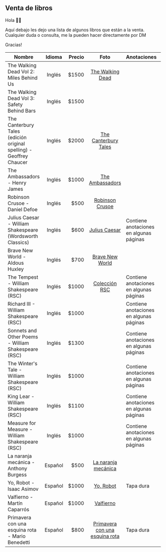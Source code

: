 ## Venta de libros

Hola 👋🏻

Aquí debajo les dejo una lista de algunos libros que están a la venta. Cualquier duda o consulta, me la pueden hacer directamente por DM

Gracias!

| Nombre                                                              | Idioma  | Precio |                                     Foto                                     | Anotaciones                             | Estado     |
|---------------------------------------------------------------------|:---------:|-------:|:----------------------------------------------------------------------------:|-----------------------------------------|------------|
| The Walking Dead Vol 2: Miles Behind Us                             | Inglés  |  $1500 |               [The Walking Dead](https://raw.githubusercontent.com/dunno555/dunno555.github.io/main/assets/the_walking_dead.jpg)               |                                         | Disponible |
| The Walking Dead Vol 3: Safety Behind Bars                          | Inglés  |  $1500 |                                                                              |                                         | Disponible |
| The Canterbury Tales (edición original spelling) - Geoffrey Chaucer | Inglés  |  $2000 |           [The Canterbury Tales](https://raw.githubusercontent.com/dunno555/dunno555.github.io/main/assets/the_canterbury_tales.jpg)           |                                         | Disponible |
| The Ambassadors - Henry James                                       | Inglés  |  $1000 |                [The Ambassadors](https://raw.githubusercontent.com/dunno555/dunno555.github.io/main/assets/the_ambassadors.jpg)                |                                         | Disponible |
| Robinson Crusoe - Daniel Defoe                                      | Inglés  |   $500 |                [Robinson Crusoe](https://raw.githubusercontent.com/dunno555/dunno555.github.io/main/assets/robinson_crusoe.jpg)                |                                         | Disponible |
| Julius Caesar - William Shakespeare (Wordsworth Classics)           | Inglés  |   $600 |                  [Julius Caesar](https://raw.githubusercontent.com/dunno555/dunno555.github.io/main/assets/julius_caesar.jpg)                  | Contiene anotaciones en algunas páginas | Disponible |
| Brave New World - Aldous Huxley                                     | Inglés  |   $700 |                [Brave New World](https://raw.githubusercontent.com/dunno555/dunno555.github.io/main/assets/brave_new_world.jpg)                |                                         | Disponible |
| The Tempest - William Shakespeare (RSC)                             | Inglés  |  $1000 |                  [Colección RSC](https://raw.githubusercontent.com/dunno555/dunno555.github.io/main/assets/shakespeare_rsc.jpg)                  | Contiene anotaciones en algunas páginas | Disponible |
| Richard III - William Shakespeare (RSC)                             | Inglés  |  $1000 |                                                                              | Contiene anotaciones en algunas páginas | Disponible |
| Sonnets and Other Poems - William Shakespeare (RSC)                 | Inglés  |  $1300 |                                                                              | Contiene anotaciones en algunas páginas | Disponible |
| The Winter's Tale - William Shakespeare (RSC)                       | Inglés  |  $1000 |                                                                              | Contiene anotaciones en algunas páginas | Disponible |
| King Lear - William Shakespeare (RSC)                               | Inglés  |  $1100 |                                                                              | Contiene anotaciones en algunas páginas | Disponible |
| Measure for Measure - William Shakespeare (RSC)                     | Inglés  |  $1000 |                                                                              | Contiene anotaciones en algunas páginas | Disponible |
| La naranja mecánica - Anthony Burgess                               | Español |   $500 |            [La naranja mecánica](https://raw.githubusercontent.com/dunno555/dunno555.github.io/main/assets/la_naranja_mecanica.jpg)            |                                         | Disponible |
| Yo, Robot - Isaac Asimov                                            | Español |  $1000 |                       [Yo, Robot](https://raw.githubusercontent.com/dunno555/dunno555.github.io/main/assets/yo_robot.jpg)                      | Tapa dura                               | Disponible |
| Valfierno - Martín Caparrós                                         | Español |  $1000 |                      [Valfierno](https://raw.githubusercontent.com/dunno555/dunno555.github.io/main/assets/valfierno.jpg)                      |                                         | Disponible |
| Primavera con una esquina rota - Mario Benedetti                    | Español |   $800 | [Primavera con una esquina rota](https://raw.githubusercontent.com/dunno555/dunno555.github.io/main/assets/primavera_con_una_esquina_rota.jpg) | Tapa dura                               | Disponible |
